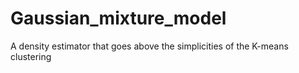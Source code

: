 # Gaussian_mixture_model
A density estimator that goes above the simplicities of the K-means clustering
